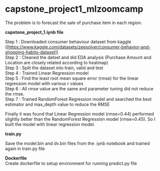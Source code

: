 # capstone_project1_mlzoomcamp

The problem is to forecast the sale of purchase item in each region.

**capstone_project_1.iynb file**  

Step 1 : Downloaded consumer behaviour dataset from kaggle ([https://www.kaggle.com/datasets/zeesolver/consumer-behavior-and-shopping-habits-dataset])  <br>
Step 2 : Cleaned the datset and did EDA analysis (Purchase Amount and Location are closely related according to heatmap)  <br>
Step 3 : Spilt the dataset into train, valid and test   <br>
Step 4 : Trained Linear Regression model   <br>
Step 5 : Find the least root mean square error (rmse) for the linear regression model with various r values  <br>
Step 6 : All rmse value are the same and parameter tuning did not reduce the rmse. <br>
Step 7 : Trained RandomForest Regression model and searched the best estimator and max_depth value to reduce the RMSE   <br>

Finally it was found that Linear Regression model (rmse=0.44) performed slightly better than the RandomForest Regression model (rmse=0.45). So I built the model with linear regression model.

**train.py**  

Save the model.bin and dv.bin files from the .iynb notebook and trained again in train.py file  

**Dockerfile**  
Create dockerfile to setup environment for running predict.py file  




